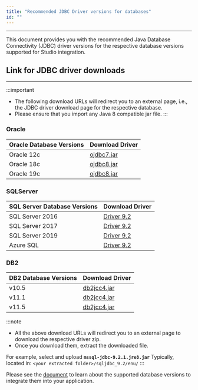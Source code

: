 ```yaml
---
title: "Recommended JDBC Driver versions for databases"
id: ""
---
```

---

This document provides you with the recommended Java Database Connectivity (JDBC) driver versions for the respective database versions supported for Studio integration.

## Link for JDBC driver downloads

---

:::important
- The following download URLs will redirect you to an external page, i.e., the JDBC driver download page for the respective database.
- Please ensure that you import any Java 8 compatible jar file.
:::

### Oracle

| Oracle Database Versions | Download Driver   |
| ---| --- |
| Oracle 12c | [ojdbc7.jar](https://www.oracle.com/database/technologies/jdbc-drivers-12c-downloads.html)|
| Oracle 18c | [ojdbc8.jar](https://www.oracle.com/database/technologies/appdev/jdbc-ucp-183-downloads.html)|
| Oracle 19c |[ojdbc8.jar](https://www.oracle.com/database/technologies/appdev/jdbc-ucp-19-6-c-downloads.html) |

### SQLServer
 
| SQL Server Database Versions | Download Driver  |
| --- | --- |
| SQL Server 2016| [Driver 9.2](https://docs.microsoft.com/en-us/sql/connect/jdbc/download-microsoft-jdbc-driver-for-sql-server?view=sql-server-2016)|
| SQL Server 2017| [Driver 9.2](https://docs.microsoft.com/en-us/sql/connect/jdbc/download-microsoft-jdbc-driver-for-sql-server?view=sql-server-2017) |
| SQL Server 2019| [Driver 9.2](https://docs.microsoft.com/en-us/sql/connect/jdbc/download-microsoft-jdbc-driver-for-sql-server?view=sql-server-ver15) |
| Azure SQL | [Driver 9.2](https://docs.microsoft.com/en-us/sql/connect/jdbc/download-microsoft-jdbc-driver-for-sql-server?view=sql-server-ver15) |


### DB2

|DB2 Database Versions| Download Driver   |
| --- | --- |
| v10.5 | [db2jcc4.jar](https://www.ibm.com/support/pages/db2-jdbc-driver-versions-and-downloads) |
| v11.1 | [db2jcc4.jar](https://www.ibm.com/support/pages/db2-jdbc-driver-versions-and-downloads) |
| v11.5 | [db2jcc4.jar](https://www.ibm.com/support/pages/db2-jdbc-driver-versions-and-downloads) |

:::note
- All the above download URLs will redirect you to an external page to download the respective driver zip.
- Once you download them, extract the downloaded file.
   
For example, select and upload **`mssql-jdbc-9.2.1.jre8.jar`**
Typically, located in: `<your extracted folder>/sqljdbc_9.2/enu/`
:::

Please see the [document](https://www.wavemaker.com/learn/app-development/services/database-services/database-services#supported-databases-and-versions) to learn about the supported database versions to integrate them into your application.
